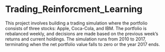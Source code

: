 # Trading_Reinforcment_Learning

This project involves building a trading simulation where the portfolio consists of three stocks: Apple, Coca-Cola, and IBM. The portfolio is rebalanced weekly, and decisions are made based on the previous week’s returns and current holdings. The simulation runs from 2010 to 2017, terminating when the net portfolio value falls to zero or the year 2017 ends.
